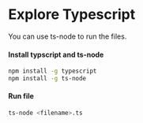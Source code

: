 # Explore Typescript

You can use ts-node to run the files.

#### Install typscript and ts-node
```bash
npm install -g typescript
npm install -g ts-node
```

#### Run file
```bash
ts-node <filename>.ts
```